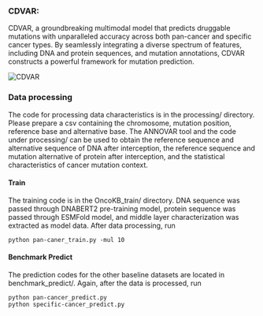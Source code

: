 ### CDVAR:

CDVAR, a groundbreaking multimodal model that predicts druggable mutations with unparalleled accuracy across both pan-cancer and specific cancer types. By seamlessly integrating a diverse spectrum of features, including DNA and protein sequences, and mutation annotations, CDVAR constructs a powerful framework for mutation prediction. 

![CDVAR](CDVAR.png)

### Data processing

The code for processing data characteristics is in the processing/ directory. Please prepare a csv containing the chromosome, mutation position, reference base and alternative base. The ANNOVAR tool and the code under processing/ can be used to obtain the reference sequence and alternative sequence of DNA after interception, the reference sequence and mutation alternative of protein after interception, and the statistical characteristics of cancer mutation context.

#### Train

The training code is in the OncoKB_train/ directory. DNA sequence was passed through DNABERT2 pre-training model, protein sequence was passed through ESMFold model, and middle layer characterization was extracted as model data. After data processing, run

```
python pan-caner_train.py -mul 10
```

#### Benchmark Predict

The prediction codes for the other baseline datasets are located in benchmark_predict/. Again, after the data is processed, run

```
python pan-cancer_predict.py
python specific-cancer_predict.py
```



